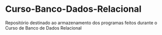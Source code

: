 # Curso-Banco-Dados-Relacional
Repositório destinado ao armazenamento dos programas feitos durante o Curso de Banco de Dados Relacional
